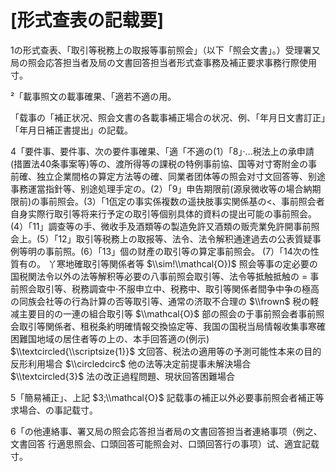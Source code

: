 # \[形式查表の記载要\]

1の形式查表、「取引等税務上の取报等事前照会」（以下「照会文書」。）受理署又局の照会応答担当者及局の文書回答担当者形式查事務及補正要求事務行際使用寸。

²「載事照文の載事確果、「適若不適の用。

「载事の「補正状况、照会文書の各載事補正場合の状况、例、「年月日文書訂正」「年月日補正書提出」の記载。

4「要件事、要件事、次の要件事確果、「適「不適の(1）「8」·…税法上の承申請(措置法40条事案等)等の、渡所得等の課税の特例事前協、国等对寸寄附金の事前確、独立企業間格の算定方法等の確、同業者团体等の照会对寸文回答等、别途事務運當指針等、别途処理手定の。(2）「9」申告期限前(源泉微收等の場合納期限前)の事前照会。(3）「1佤定の事实係複数の遥抉肢事实関係基の<、事前照会者自身实際行取引等将来行予定の取引等個别具体的資料の提出可能の事前照会。(4）「11」調查等の手、微收手及酒類等の製造免許又酒類の贩壳業免許開事前照会上。(5）「12」取引等税務上の取报等、法令、法令解积通達過去の公表質疑事例等明の事前照。(6）「13」個の财產の取引等の算定事前照会。 (7）「14次の性質有の。 丫寒地確取引等関係者等 $\\sim!\\mathcal{O})$ 照会等事の定必要の国税関法令以外の法等解积等必要の八事前照会取引等、法令等抵触抵触の $=$ 事前照会取引等、税務調查中·不服申立中、税務中、取引等関係者間争中争の極高の同族会社等の行為計算の否等取引等、通常の济取不合理の $\\frown$ 税の軽减主要目的の一連の組合取引等 $\\mathcal{O}$ 部の照会の于事前照会者事前照会取引等関係者、租税条約明確情報交換協定等、我国の国税当局情報收集事寒確困難国地域の居住者等の上の、本手回答適の(例示) $\\textcircled{\\scriptsize{1}}$ 文回答、税法の適用等の予測可能性本来の目的反形利用場合 $\\circledcirc$ 他の法等决定前提事未解決場合 $\\textcircled{3}$ 法の改正過程問題、現状回答困難場合

5「簡易補正」、上記 $3;\\mathcal{O}$ 記载事の補正以外必要事前照会者補正等求場合、の事記载寸。

6「の他連絡事、署又局の照会応答担当者局の文書回答担当者連絡事项（例之、文書回答 行適思照会、口頭回答可能照会对、口頭回答行の事项）试、適宜記载寸。